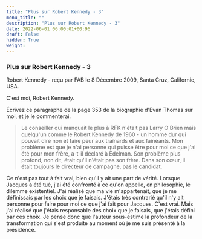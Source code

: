 ```yaml
---
title: "Plus sur Robert Kennedy - 3"
menu_title: ""
description: "Plus sur Robert Kennedy - 3"
date: 2022-06-01 06:00:01+00:96
draft: False
hidden: True
weight:
---
```

### Plus sur Robert Kennedy - 3

Robert Kennedy - reçu par FAB le 8 Décembre 2009, Santa Cruz, Californie, USA.

C'est moi, Robert Kennedy.

Écrivez ce paragraphe de la page 353 de la biographie d'Evan Thomas sur moi, et je le commenterai.

> Le conseiller qui manquait le plus à RFK n'était pas Larry O'Brien mais quelqu'un comme le Robert Kennedy de 1960 - un homme dur qui pouvait dire non et faire peur aux traînards et aux fainéants. Mon problème est que je n'ai personne qui puisse être pour moi ce que j'ai été pour mon frère, a-t-il déclaré à Edelman. Son problème plus profond, non dit, était qu'il n'était pas son frère. Dans son cœur, il était toujours le directeur de campagne, pas le candidat.

Ce n'est pas tout à fait vrai, bien qu'il y ait une part de vérité. Lorsque Jacques a été tué, j'ai été confronté à ce qu'on appelle, en philosophie, le dilemme existentiel. J'ai réalisé que ma vie m'appartenait, que je me définissais par les choix que je faisais. J'étais très contrarié qu'il n'y ait personne pour faire pour moi ce que j'ai fait pour Jacques. C'est vrai. Mais j'ai réalisé que j'étais responsable des choix que je faisais, que j'étais défini par ces choix. Je pense donc que l'auteur sous-estime la profondeur de la transformation qui s'est produite au moment où je me suis présenté à la présidence.
